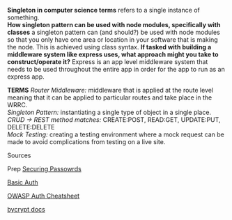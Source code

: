 **Singleton in computer science terms** refers to a single instance of something.  
**How singleton pattern can be used with node modules, specifically with classes** a singleton pattern can (and should?) be used with node modules so that you only have one area or location in your software that is making the node.  This is achieved using class syntax. 
**If tasked with building a middleware system like express uses, what approach might you take to construct/operate it?** Express is an app level middleware system that needs to be used throughout the entire app in order for the app to run as an express app. 

**TERMS**
*Router Middleware:* middleware that is applied at the route level meaning that it can be applied to particular routes and take place in the WRRC.
<br>
*Singleton Pattern:* instantiating a single type of object in a single place. 
<br>
*CRUD -> REST method matches:* CREATE:POST, READ:GET, UPDATE:PUT, DELETE:DELETE
<br>
*Mock Testing:* creating a testing environment where a mock request can be made to avoid complications from testing on a live site.
<br>

Sources

Prep
[Securing Passowrds](https://thehackernews.com/2014/04/securing-passwords-with-bcrypt-hashing.html)

[Basic Auth](https://en.wikipedia.org/wiki/Basic_access_authentication)

[OWASP Auth Cheatsheet](https://cheatsheetseries.owasp.org/cheatsheets/Authentication_Cheat_Sheet.html)

[bycrypt docs](https://www.npmjs.com/package/bcrypt)